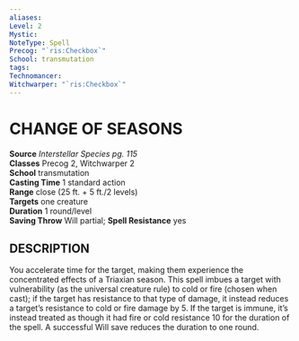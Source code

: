 ```yaml
---
aliases: 
Level: 2
Mystic: 
NoteType: Spell
Precog: "`ris:Checkbox`"
School: transmutation 
tags: 
Technomancer: 
Witchwarper: "`ris:Checkbox`"
---
```

# CHANGE OF SEASONS
**Source** _Interstellar Species pg. 115_  
**Classes** Precog 2, Witchwarper 2  
**School** transmutation  
**Casting Time** 1 standard action  
**Range** close (25 ft. + 5 ft./2 levels)  
**Targets** one creature  
**Duration** 1 round/level  
**Saving Throw** Will partial; **Spell Resistance** yes

## DESCRIPTION

You accelerate time for the target, making them experience the concentrated effects of a Triaxian season. This spell imbues a target with vulnerability (as the universal creature rule) to cold or fire (chosen when cast); if the target has resistance to that type of damage, it instead reduces a target’s resistance to cold or fire damage by 5. If the target is immune, it’s instead treated as though it had fire or cold resistance 10 for the duration of the spell. A successful Will save reduces the duration to one round.